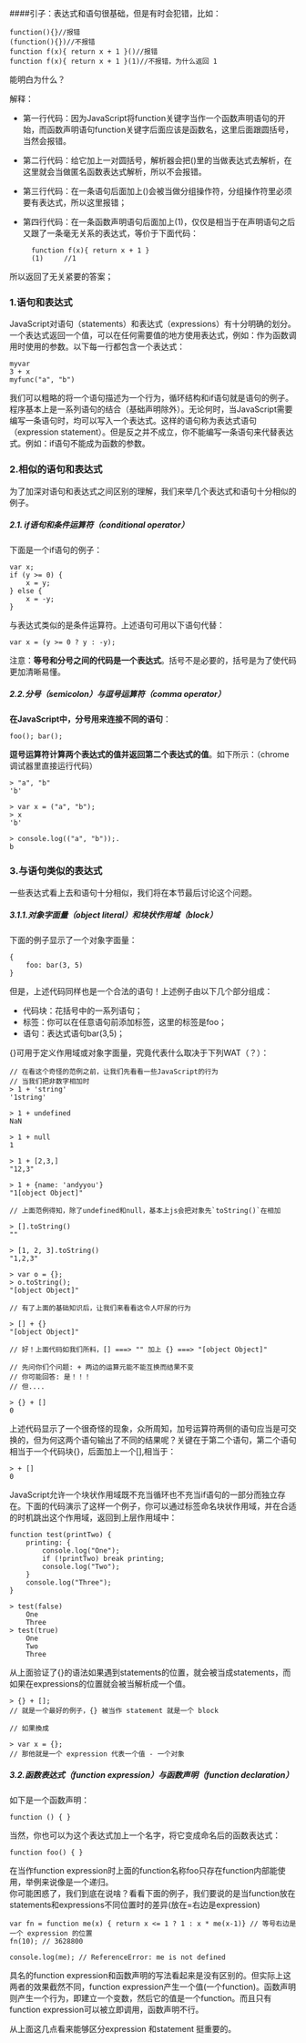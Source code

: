 ####引子：表达式和语句很基础，但是有时会犯错，比如：

    function(){}//报错
    (function(){})//不报错
    function f(x){ return x + 1 }()//报错
    function f(x){ return x + 1 }(1)//不报错，为什么返回 1

能明白为什么？<br>

解释：<br>

- 第一行代码：因为JavaScript将function关键字当作一个函数声明语句的开始，而函数声明语句function关键字后面应该是函数名，这里后面跟圆括号，当然会报错。
- 第二行代码：给它加上一对圆括号，解析器会把()里的当做表达式去解析，在这里就会当做匿名函数表达式解析，所以不会报错。
- 第三行代码：在一条语句后面加上()会被当做分组操作符，分组操作符里必须要有表达式，所以这里报错；
- 第四行代码：在一条函数声明语句后面加上(1)，仅仅是相当于在声明语句之后又跟了一条毫无关系的表达式，等价于下面代码：<br>

		function f(x){ return x + 1 }
	    (1)     //1

所以返回了无关紧要的答案；

### 1.语句和表达式
JavaScript对语句（statements）和表达式（expressions）有十分明确的划分。一个表达式返回一个值，可以在任何需要值的地方使用表达式，例如：作为函数调用时使用的参数。以下每一行都包含一个表达式：<br>

    myvar
    3 + x
    myfunc("a", "b")

我们可以粗略的将一个语句描述为一个行为，循环结构和if语句就是语句的例子。程序基本上是一系列语句的结合（基础声明除外）。无论何时，当JavaScript需要编写一条语句时，均可以写入一个表达式。这样的语句称为表达式语句（expression statement）。但是反之并不成立，你不能编写一条语句来代替表达式。例如：if语句不能成为函数的参数。<br>

### 2.相似的语句和表达式
为了加深对语句和表达式之间区别的理解，我们来举几个表达式和语句十分相似的例子。<br>

##### 2.1. if语句和条件运算符（conditional operator）<br>
下面是一个if语句的例子：<br>

    var x;
    if (y >= 0) {
        x = y;
    } else {
        x = -y;
    }

与表达式类似的是条件运算符。上述语句可用以下语句代替：<br>

    var x = (y >= 0 ? y : -y);

注意：**等号和分号之间的代码是一个表达式**。括号不是必要的，括号是为了使代码更加清晰易懂。<br>

##### 2.2.分号（semicolon）与逗号运算符（comma operator）
**在JavaScript中，分号用来连接不同的语句**：<br>
    
    foo(); bar();

**逗号运算符计算两个表达式的值并返回第二个表达式的值**。如下所示：（chrome调试器里直接运行代码）<br>

    > "a", "b"
    'b'
    
    > var x = ("a", "b");
    > x
    'b'
    
    > console.log(("a", "b"));.
    b

### 3.与语句类似的表达式
一些表达式看上去和语句十分相似，我们将在本节最后讨论这个问题。<br>

##### 3.1.1.对象字面量（object literal）和块状作用域（block）
下面的例子显示了一个对象字面量：<br>

    {
        foo: bar(3, 5)
    }

但是，上述代码同样也是一个合法的语句！上述例子由以下几个部分组成：<br>

- 代码块：花括号中的一系列语句；
- 标签：你可以在任意语句前添加标签，这里的标签是foo；
- 语句：表达式语句bar(3,5)；
    
{}可用于定义作用域或对象字面量，究竟代表什么取决于下列WAT（？）：<br>

	// 在看这个奇怪的范例之前，让我们先看看一些JavaScript的行为
    // 当我们把非数字相加时
    > 1 + 'string'
    '1string'

    > 1 + undefined
    NaN

    > 1 + null
    1

    > 1 + [2,3,]
    "12,3"

    > 1 + {name: 'andyyou'}
    "1[object Object]"

    // 上面范例得知，除了undefined和null，基本上js会把对象先`toString()`在相加

    > [].toString()
    ""

    > [1, 2, 3].toString()
    "1,2,3"

    > var o = {};
    > o.toString();
    "[object Object]"

    // 有了上面的基础知识后，让我们来看看这令人吓尿的行为

    > [] + {}
    "[object Object]"

    // 好！上面代码如我们所料，[] ===> "" 加上 {} ===> "[object Object]"

    // 先问你们个问题: + 两边的运算元能不能互换而结果不变
    // 你可能回答: 是！！！
    // 但....

    > {} + []
    0

上述代码显示了一个很奇怪的现象，众所周知，加号运算符两侧的语句应当是可交换的，但为何这两个语句输出了不同的结果呢？关键在于第二个语句，第二个语句相当于一个代码块{}，后面加上一个[],相当于：<br>

    > + []
    0

JavaScript允许一个块状作用域既不充当循环也不充当if语句的一部分而独立存在。下面的代码演示了这样一个例子，你可以通过标签命名块状作用域，并在合适的时机跳出这个作用域，返回到上层作用域中：<br>

    function test(printTwo) {
        printing: {
            console.log("One");
            if (!printTwo) break printing;
            console.log("Two");
        }
        console.log("Three");
    }

    > test(false)
        One
        Three
    > test(true)
        One
        Two
        Three

从上面验证了{}的语法如果遇到statements的位置，就会被当成statements，而如果在expressions的位置就会被当解析成一个值。<br>

    > {} + [];
    // 就是一个最好的例子，{} 被当作 statement 就是一个 block

    // 如果換成

    > var x = {};
    // 那他就是一个 expression 代表一个值 - 一个对象

##### 3.2.函数表达式（function expression）与函数声明（function declaration）
如下是一个函数声明：<br>

    function () { }

当然，你也可以为这个表达式加上一个名字，将它变成命名后的函数表达式：<br>

    function foo() { }    

在当作function expression时上面的function名称foo只存在function内部能使用，举例来说像是一个递归。<br>
你可能困惑了，我们到底在说啥？看看下面的例子，我们要说的是当function放在statements和expressions不同位置时的差异(放在=右边是expression)<br>

    var fn = function me(x) { return x <= 1 ? 1 : x * me(x-1)} // 等号右边是一个 expression 的位置
    fn(10); // 3628800

    console.log(me); // ReferenceError: me is not defined

具名的function expression和函数声明的写法看起来是没有区别的。但实际上这两者的效果截然不同，function expression产生一个值(一个function)。函数声明则产生一个行为，即建立一个变数，然后它的值是一个function。而且只有function expression可以被立即调用，函数声明不行。<br>

从上面这几点看来能够区分expression 和statement 挺重要的。<br>